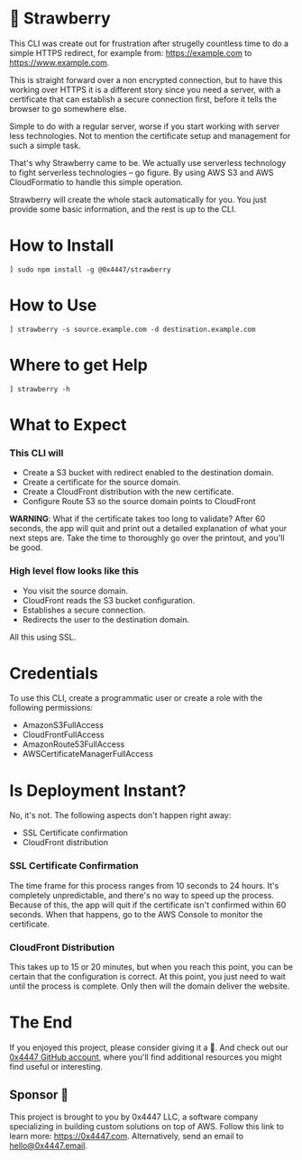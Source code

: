 # 🍓 Strawberry

This CLI was create out for frustration after strugelly countless time to do a simple HTTPS redirect, for example from: https://example.com to https://www.example.com.

This is straight forward over a non encrypted connection, but to have this working over HTTPS it is a different story since you need a server, with a certificate that can establish a secure connection first, before it tells the browser to go somewhere else.

Simple to do with a regular server, worse if you start working with server less technologies. Not to mention the certificate setup and management for such a simple task.

That's why Strawberry came to be. We actually use serverless technology to fight serverless technologies – go figure. By using AWS S3 and AWS CloudFormatio to handle this simple operation.

Strawberry will create the whole stack automatically for you. You just provide some basic information, and the rest is up to the CLI.

# How to Install

```
] sudo npm install -g @0x4447/strawberry
```

# How to Use

```
] strawberry -s source.example.com -d destination.example.com
```

# Where to get Help

```
] strawberry -h
```

# What to Expect

### This CLI will

- Create a S3 bucket with redirect enabled to the destination domain.
- Create a certificate for the source domain.
- Create a CloudFront distribution with the new certificate.
- Configure Route 53 so the source domain points to CloudFront

**WARNING**: What if the certificate takes too long to validate? After 60 seconds, the app will quit and print out a detailed explanation of what your next steps are. Take the time to thoroughly go over the printout, and you'll be good.

### High level flow looks like this

- You visit the source domain.
- CloudFront reads the S3 bucket configuration.
- Establishes a secure connection.
- Redirects the user to the destination domain.

All this using SSL.

# Credentials

To use this CLI, create a programmatic user or create a role with the following permissions:

- AmazonS3FullAccess
- CloudFrontFullAccess
- AmazonRoute53FullAccess
- AWSCertificateManagerFullAccess

# Is Deployment Instant?

No, it's not. The following aspects don't happen right away:

- SSL Certificate confirmation
- CloudFront distribution

### SSL Certificate Confirmation

The time frame for this process ranges from 10 seconds to 24 hours. It's completely unpredictable, and there's no way to speed up the process. Because of this, the app will quit if the certificate isn't confirmed within 60 seconds. When that happens, go to the AWS Console to monitor the certificate.

### CloudFront Distribution

This takes up to 15 or 20 minutes, but when you reach this point, you can be certain that the configuration is correct. At this point, you just need to wait until the process is complete. Only then will the domain deliver the website.

# The End

If you enjoyed this project, please consider giving it a 🌟. And check out our [0x4447 GitHub account](https://github.com/0x4447), where you'll find additional resources you might find useful or interesting.

## Sponsor 🎊

This project is brought to you by 0x4447 LLC, a software company specializing in building custom solutions on top of AWS. Follow this link to learn more: https://0x4447.com. Alternatively, send an email to [hello@0x4447.email](mailto:hello@0x4447.email?Subject=Hello%20From%20Repo&Body=Hi%2C%0A%0AMy%20name%20is%20NAME%2C%20and%20I%27d%20like%20to%20get%20in%20touch%20with%20someone%20at%200x4447.%0A%0AI%27d%20like%20to%20discuss%20the%20following%20topics%3A%0A%0A-%20LIST_OF_TOPICS_TO_DISCUSS%0A%0ASome%20useful%20information%3A%0A%0A-%20My%20full%20name%20is%3A%20FIRST_NAME%20LAST_NAME%0A-%20My%20time%20zone%20is%3A%20TIME_ZONE%0A-%20My%20working%20hours%20are%20from%3A%20TIME%20till%20TIME%0A-%20My%20company%20name%20is%3A%20COMPANY%20NAME%0A-%20My%20company%20website%20is%3A%20https%3A%2F%2F%0A%0ABest%20regards.).
